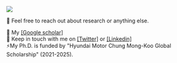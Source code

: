 <!-- ### Hi there 👋  -->
![](bio.jpg)
<!-- I'm Trinh, a Ph.D. student at Korea University.
 -->
👯 Feel free to reach out about research or anything else.

🔭 My [[Google scholar]](https://scholar.google.ca/citations?hl=en&user=trFdwLkAAAAJ) \
💬 Keep in touch with me on [[Twitter]](https://twitter.com/VgTimmy) or [[Linkedin]](https://www.linkedin.com/in/trinh-vuong-218812193/)\
⚡My Ph.D. is funded by "Hyundai Motor Chung Mong-Koo Global Scholarship" (2021-2025).


<!--

</br>
</br>
<p align="center"> <img src="https://github-readme-stats.vercel.app/api?username=trinhvg&show_icons=true&theme=great-gatsby" alt="trinhvg" />

<img width="0" src="https://visitor-badge.glitch.me/badge?page_id=trinhvg.trinhvg" />


**timmyvg/timmyvg** is a ✨ _special_ ✨ repository because its `README.md` (this file) appears on your GitHub profile.

Here are some ideas to get you started:

- 🔭 I’m currently working on ...
- 🌱 I’m currently learning ...
- 👯 I’m looking to collaborate on ...
- 🤔 I’m looking for help with ...
- 💬 Ask me about ...
- 📫 How to reach me: ...
- 😄 Pronouns: ...
- ⚡ Fun fact: ...

-->
